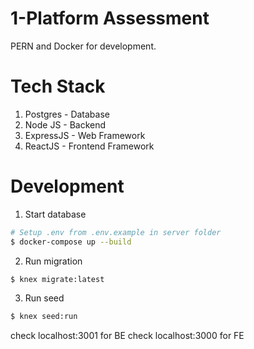 # 1-Platform Assessment

PERN and Docker for development.

# Tech Stack

1. Postgres - Database
2. Node JS - Backend
3. ExpressJS - Web Framework
4. ReactJS - Frontend Framework

# Development

1. Start database

```sh
# Setup .env from .env.example in server folder
$ docker-compose up --build
```

2. Run migration

```sh
$ knex migrate:latest      
```

3. Run seed

```sh
$ knex seed:run      
```

check localhost:3001 for BE
check localhost:3000 for FE
